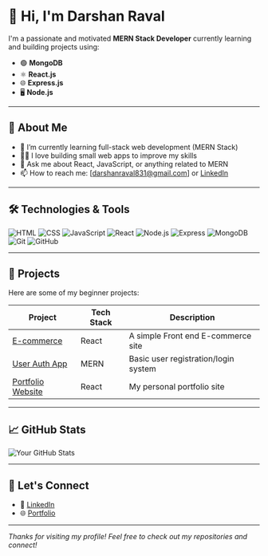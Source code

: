 # 👋 Hi, I'm Darshan Raval

I'm a passionate and motivated **MERN Stack Developer** currently learning and building projects using:

- 🟢 **MongoDB**
- ⚛️ **React.js**
- 🌐 **Express.js**
- 🖥️ **Node.js**

---

## 🚀 About Me

- 🌱 I’m currently learning full-stack web development (MERN Stack)
- 👨‍💻 I love building small web apps to improve my skills
- 💬 Ask me about React, JavaScript, or anything related to MERN
- 📫 How to reach me: [darshanraval831@gmail.com] or [LinkedIn](https://www.linkedin.com/in/darshanraval-6674-git/)

---

## 🛠️ Technologies & Tools

![HTML](https://img.shields.io/badge/-HTML5-E34F26?style=flat&logo=html5&logoColor=white)
![CSS](https://img.shields.io/badge/-CSS3-1572B6?style=flat&logo=css3)
![JavaScript](https://img.shields.io/badge/-JavaScript-F7DF1E?style=flat&logo=javascript&logoColor=black)
![React](https://img.shields.io/badge/-React-61DAFB?style=flat&logo=react)
![Node.js](https://img.shields.io/badge/-Node.js-339933?style=flat&logo=node.js&logoColor=white)
![Express](https://img.shields.io/badge/-Express.js-000000?style=flat&logo=express)
![MongoDB](https://img.shields.io/badge/-MongoDB-47A248?style=flat&logo=mongodb)
![Git](https://img.shields.io/badge/-Git-F05032?style=flat&logo=git)
![GitHub](https://img.shields.io/badge/-GitHub-181717?style=flat&logo=github)

---

## 📂 Projects

Here are some of my beginner projects:

| Project | Tech Stack | Description |
|--------|------------|-------------|
| [E-commerce](https://e-commerce-mu-ebon.vercel.app/) | React| A simple Front end E-commerce site |
| [User Auth App](/) | MERN | Basic user registration/login system |
| [Portfolio Website](/) | React | My personal portfolio site |

---

## 📈 GitHub Stats

![Your GitHub Stats](https://github-readme-stats.vercel.app/api?username=yourusername&show_icons=true&theme=radical)

---

## 🤝 Let's Connect

- 💼 [LinkedIn](https://www.linkedin.com/in/darshanraval-6674-git/)
- 🌐 [Portfolio](/)

---

_Thanks for visiting my profile! Feel free to check out my repositories and connect!_

